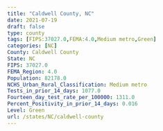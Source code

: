 ```yaml
---
title: "Caldwell County, NC"
date: 2021-07-19
draft: false
type: county
tags: [FIPS:37027.0,FEMA:4.0,Medium metro,Green]
categories: [NC]
County: Caldwell County
State: NC
FIPS: 37027.0
FEMA_Region: 4.0
Population: 82178.0
NCHS_Urban_Rural_Classification: Medium metro
Tests_in_prior_14_days: 1077.0
Fourteen_day_test_rate_per_100000: 1311.0
Percent_Positivity_in_prior_14_days: 0.016
Level: Green
url: /states/NC/caldwell-county
---
```




